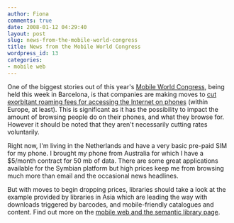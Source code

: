 ```yaml
---
author: Fiona
comments: true
date: 2008-01-12 04:29:40
layout: post
slug: news-from-the-mobile-world-congress
title: News from the Mobile World Congress
wordpress_id: 13
categories:
- mobile web
---
```


One of the biggest stories out of this year's [Mobile World Congress](http://www.mobileworldcongress.com), being held this week in Barcelona, is that companies are making moves to [cut exorbitant roaming fees for accessing the Internet on phones](http://www.iht.com/articles/2008/02/08/business/roam.php) (within Europe, at least). This is significant as it has the possibility to impact the amount of browsing people do on their phones, and what they browse for. However it should be noted that they aren't necessarily cutting rates voluntarily.

Right now, I'm living in the Netherlands and have a very basic pre-paid SIM for my phone. I brought my phone from Australia for which I have a $5/month contract for 50 mb of data. There are some great applications available for the Symbian platform but high prices keep me from browsing much more than email and the occasional news headlines.

But with moves to begin dropping prices, libraries should take a look at the example provided by libraries in Asia which are leading the way with downloads triggered by barcodes, and mobile-friendly catalogues and content. Find out more on the [mobile web and the semantic library page](http://www.semanticlibrary.net/mobiles-and-the-semantic-library/).
